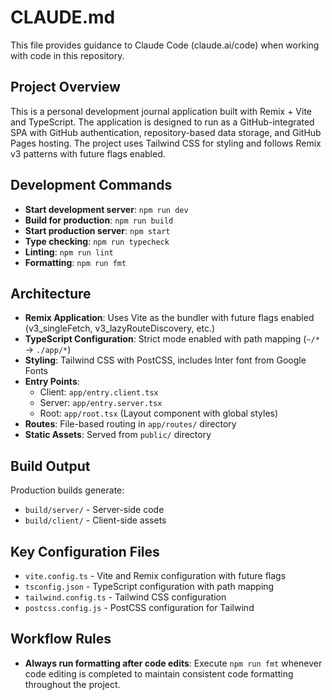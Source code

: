 # CLAUDE.md

This file provides guidance to Claude Code (claude.ai/code) when working with code in this repository.

## Project Overview

This is a personal development journal application built with Remix + Vite and TypeScript. The application is designed to run as a GitHub-integrated SPA with GitHub authentication, repository-based data storage, and GitHub Pages hosting. The project uses Tailwind CSS for styling and follows Remix v3 patterns with future flags enabled.

## Development Commands

- **Start development server**: `npm run dev`
- **Build for production**: `npm run build`
- **Start production server**: `npm start`
- **Type checking**: `npm run typecheck`
- **Linting**: `npm run lint`
- **Formatting**: `npm run fmt`

## Architecture

- **Remix Application**: Uses Vite as the bundler with future flags enabled (v3_singleFetch, v3_lazyRouteDiscovery, etc.)
- **TypeScript Configuration**: Strict mode enabled with path mapping (`~/*` -> `./app/*`)
- **Styling**: Tailwind CSS with PostCSS, includes Inter font from Google Fonts
- **Entry Points**:
  - Client: `app/entry.client.tsx`
  - Server: `app/entry.server.tsx`
  - Root: `app/root.tsx` (Layout component with global styles)
- **Routes**: File-based routing in `app/routes/` directory
- **Static Assets**: Served from `public/` directory

## Build Output

Production builds generate:

- `build/server/` - Server-side code
- `build/client/` - Client-side assets

## Key Configuration Files

- `vite.config.ts` - Vite and Remix configuration with future flags
- `tsconfig.json` - TypeScript configuration with path mapping
- `tailwind.config.ts` - Tailwind CSS configuration
- `postcss.config.js` - PostCSS configuration for Tailwind

## Workflow Rules

- **Always run formatting after code edits**: Execute `npm run fmt` whenever code editing is completed to maintain consistent code formatting throughout the project.
